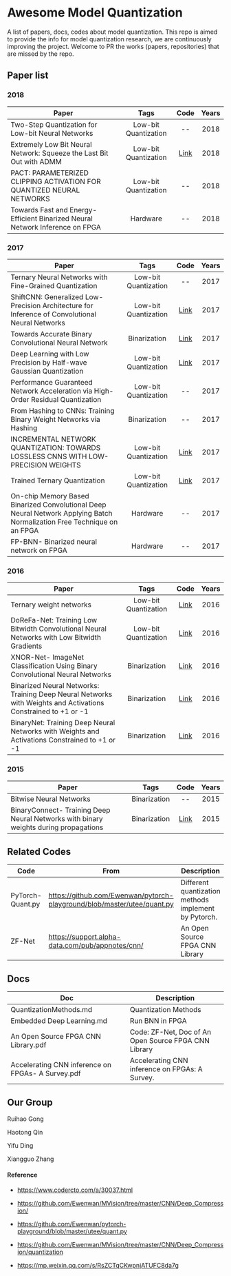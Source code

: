 # Awesome Model Quantization



A list of papers, docs, codes about model quantization. This repo is aimed to provide the info for model quantization research, we are continuously improving the project. Welcome to PR the works (papers, repositories) that are missed by the repo.



## Paper list

### 2018

| Paper                                                        |     Tags     |                      Code                       | Years |
| ------------------------------------------------------------ | :----------: | :---------------------------------------------: | :---: |
| Two-Step Quantization for Low-bit Neural Networks            | Low-bit Quantization |                       --                        | 2018  |
| Extremely Low Bit Neural Network: Squeeze the Last Bit Out with ADMM | Low-bit Quantization | [Link](http://web.stanford.edu/~boyd/admm.html) | 2018  |
| PACT: PARAMETERIZED CLIPPING ACTIVATION FOR QUANTIZED NEURAL NETWORKS | Low-bit Quantization |                       --                        | 2018  |
| Towards Fast and Energy-Efficient Binarized Neural Network Inference on FPGA | Hardware | -- | 2018 |

### 2017

| Paper                                                        | Tags         | Code                                                    | Years |
| ------------------------------------------------------------ | :----------: | :----------------------------------------------------------: | :---: |
| Ternary Neural Networks with Fine-Grained Quantization | Low-bit Quantization | -- | 2017 |
| ShiftCNN: Generalized Low-Precision Architecture for Inference of Convolutional Neural Networks | Low-bit Quantization | [Link](https://github.com/Ewenwan/caffe-quant-shiftcnn)              | 2017  |
| Towards Accurate Binary Convolutional Neural Network         | Binarization | [Link](https://github.com/layog/Accurate-Binary-Convolution-Network) | 2017  |
| Deep Learning with Low Precision by Half-wave Gaussian Quantization | Low-bit Quantization | [Link](https://github.com/zhaoweicai/hwgq)                           | 2017  |
| Performance Guaranteed Network Acceleration via High-Order Residual Quantization | Low-bit Quantization | --                                                         | 2017  |
| From Hashing to CNNs: Training Binary Weight Networks via Hashing | Binarization | --                                                         | 2017  |
| INCREMENTAL NETWORK QUANTIZATION: TOWARDS LOSSLESS CNNS WITH LOW-PRECISION WEIGHTS | Low-bit Quantization | [Link](https://github.com/Zhouaojun/Incremental-Network-Quantization) | 2017  |
| Trained Ternary Quantization                                 | Low-bit Quantization | [Link](https://github.com/TropComplique/trained-ternary-quantization) | 2017  |
| On-chip Memory Based Binarized Convolutional Deep Neural Network Applying Batch Normalization Free Technique on an FPGA |   Hardware   |                              --                              | 2017  |
| FP-BNN- Binarized neural network on FPGA                     |   Hardware   |                              --                              | 2017  |

### 2016

| Paper                                                        | Tags         | Code                                                    | Years |
| ------------------------------------------------------------ | :----------: | :----------------------------------------------------------: | :---: |
| Ternary weight networks | Low-bit Quantization | [Link](https://github.com/fengfu-chris/caffe-twns) | 2016 |
| DoReFa-Net: Training Low Bitwidth Convolutional Neural Networks with Low Bitwidth Gradients | Low-bit Quantization | [Link](https://github.com/tensorpack/tensorpack/tree/master/examples/DoReFa-Net) | 2016 |
| XNOR-Net- ImageNet Classification Using Binary Convolutional Neural Networks | Binarization | [Link](https://github.com/allenai/XNOR-Net)                         | 2016  |
| Binarized Neural Networks: Training Deep Neural Networks with Weights and Activations Constrained to +1 or -1 | Binarization | [Link](https://github.com/itayhubara/BinaryNet)                      | 2016  |
| BinaryNet: Training Deep Neural Networks with Weights and Activations Constrained to +1 or -1 | Binarization | [Link](https://github.com/MatthieuCourbariaux/BinaryNet)             | 2016  |

### 2015

| Paper                                                        | Tags         | Code                                                    | Years |
| ------------------------------------------------------------ | :----------: | :----------------------------------------------------------: | :---: |
| Bitwise Neural Networks | Binarization | -- | 2015 |
| BinaryConnect- Training Deep Neural Networks with binary weights during propagations | Binarization | [Link](https://github.com/MatthieuCourbariaux/BinaryConnect)         | 2015  |



## Related Codes

| Code             | From                                                         | Description                                          |
| ---------------- | ------------------------------------------------------------ | ---------------------------------------------------- |
| PyTorch-Quant.py | https://github.com/Ewenwan/pytorch-playground/blob/master/utee/quant.py | Different quantization methods implement by Pytorch. |
| ZF-Net           | https://support.alpha-data.com/pub/appnotes/cnn/             | An Open Source FPGA CNN Library                      |



## Docs 

| Doc                                               | Description                                          |
| ------------------------------------------------- | ---------------------------------------------------- |
| QuantizationMethods.md                            | Quantization Methods                                 |
| Embedded Deep Learning.md                         | Run BNN in FPGA                                      |
| An Open Source FPGA CNN Library.pdf               | Code: ZF-Net, Doc of An Open Source FPGA CNN Library |
| Accelerating CNN inference on FPGAs- A Survey.pdf | Accelerating CNN inference on FPGAs: A Survey.       |



## Our Group

Ruihao Gong

Haotong Qin

Yifu Ding

Xiangguo Zhang



#### Reference

* https://www.codercto.com/a/30037.html

*  https://github.com/Ewenwan/MVision/tree/master/CNN/Deep_Compression/

* https://github.com/Ewenwan/pytorch-playground/blob/master/utee/quant.py

* https://github.com/Ewenwan/MVision/tree/master/CNN/Deep_Compression/quantization

* https://mp.weixin.qq.com/s/RsZCTqCKwpnjATUFC8da7g